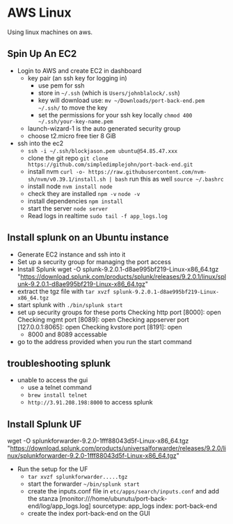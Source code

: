# AWS Linux
Using linux machines on aws.

## Spin Up An EC2
- Login to AWS and create EC2 in dashboard
    - key pair (an ssh key for logging in)
        - use pem for ssh
        - store in `~/.ssh`
            (which is `Users/johnblalock/.ssh`)
        - key will download use:
            `mv ~/Downloads/port-back-end.pem ~/.ssh/` to move the key
        - set the permissions for your ssh key locally
            `chmod 400 ~/.ssh/your-key-name.pem`
    - launch-wizard-1 is the auto generated security group
    - choose t2.micro free tier 8 GiB
- ssh into the ec2
    - `ssh -i ~/.ssh/blockjason.pem ubuntu@54.85.47.xxx`
    - clone the git repo
        `git clone https://github.com/simpledimplejohn/port-back-end.git` 
    - install nvm
        `curl -o- https://raw.githubusercontent.com/nvm-sh/nvm/v0.39.1/install.sh | bash`
        run this as well
        `source ~/.bashrc`
    - install node
        `nvm install node`
    - check they are installed
        `npm -v`
        `node -v`
    - install dependencies
        `npm install`
    - start the server
        `node server` 
    - Read logs in realtime
        `sudo tail -f app_logs.log`

## Install splunk on an Ubuntu instance
- Generate EC2 instance and ssh into it
- Set up a security group for managing the port access
- Install Splunk
wget -O splunk-9.2.0.1-d8ae995bf219-Linux-x86_64.tgz "https://download.splunk.com/products/splunk/releases/9.2.0.1/linux/splunk-9.2.0.1-d8ae995bf219-Linux-x86_64.tgz"
- extract the tgz file with
`tar xvzf splunk-9.2.0.1-d8ae995bf219-Linux-x86_64.tgz`
- start splunk with 
`./bin/splunk start`
- set up security groups for these ports
	Checking http port [8000]: open
	Checking mgmt port [8089]: open
	Checking appserver port [127.0.0.1:8065]: open
	Checking kvstore port [8191]: open
    - 8000 and 8089 accessable
- go to the address provided when you run the start command
## troubleshooting splunk
- unable to access the gui
    - use a telnet command 
    - `brew install telnet`
    - `http://3.91.208.198:8000` to access splunk 

## Install Splunk UF
wget -O splunkforwarder-9.2.0-1fff88043d5f-Linux-x86_64.tgz "https://download.splunk.com/products/universalforwarder/releases/9.2.0/linux/splunkforwarder-9.2.0-1fff88043d5f-Linux-x86_64.tgz"
- Run the setup for the UF
    - `tar xvzf splunkforwarder.....tgz`
    - start the forwarder
        `~/bin/splunk start`
    - create the inputs.conf file in `etc/apps/search/inputs.conf` and add the stanza
        [monitor:///home/ubunutu/port-back-end/log/app_logs.log] 
        sourcetype: app_logs
        index: port-back-end
    - create the index port-back-end on the GUI
